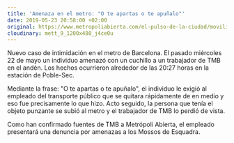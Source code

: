 ```yaml
---
title: 'Amenaza en el metro: "O te apartas o te apuñalo"'
date: 2019-05-23 20:58:00 +02:00
original: https://www.metropoliabierta.com/el-pulso-de-la-ciudad/movilidad/amenaza-metro-apartas-apunalo_16824_102.html
cloudinary: mett_9_1200x480_j4ce0u
---
```


Nuevo caso de intimidación en el metro de Barcelona. El pasado miércoles 22 de mayo un individuo amenazó con un cuchillo a un trabajador de TMB en el andén. Los hechos ocurrieron alrededor de las 20:27 horas en la estación de Poble-Sec. 

Mediante la frase: "O te apartas o te apuñalo", el individuo le exigió al empleado del transporte público que se quitara rápidamente de en medio y eso fue precisamente lo que hizo. Acto seguido, la persona que tenía el objeto punzante se subió al metro y el trabajador de TMB lo perdió de vista.

Como han confirmado fuentes de TMB a Metrópoli Abierta, el empleado presentará una denuncia por amenazas a los Mossos de Esquadra. 